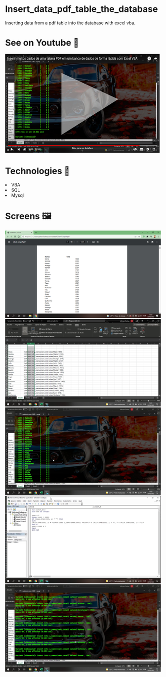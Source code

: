 <div>
<div>
  <h1>Insert_data_pdf_table_the_database</h1>
Inserting data from a pdf table into the database with excel vba.
</div>
  <div>
     <h1>See on Youtube 🙈 </h1>
  <a href="https://www.youtube.com/watch?v=L61m5evXzpE">  
   <img src="./src/pic/pimg.jpg" width="500px" height="320px" />
  </a>
  </div>
  <div>
    <h1>Technologies 🚀</h1>
    <li>VBA</li>
    <li>SQL</li>
    <li>Mysql</li>
  </div>
  <div>
    <h1>Screens 🖼️</h1>
    <img src="./src/pic/Screen (5).png" />
    <img src="./src/pic/Screen (1).png" />
    <img src="./src/pic/Screen (2).png" />
    <img src="./src/pic/Screen (3).png" />
    <img src="./src/pic/Screen (4).png" />
  </div>  
</div>
  
